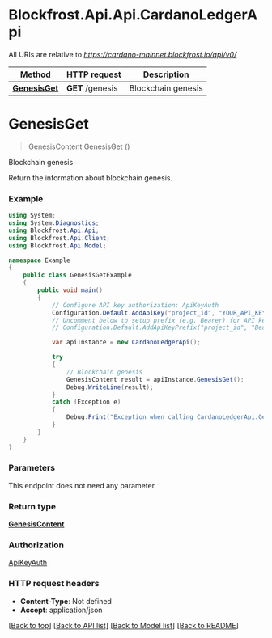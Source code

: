 # Blockfrost.Api.Api.CardanoLedgerApi

All URIs are relative to *https://cardano-mainnet.blockfrost.io/api/v0/*

Method | HTTP request | Description
------------- | ------------- | -------------
[**GenesisGet**](CardanoLedgerApi.md#genesisget) | **GET** /genesis | Blockchain genesis

<a name="genesisget"></a>
# **GenesisGet**
> GenesisContent GenesisGet ()

Blockchain genesis

Return the information about blockchain genesis.

### Example
```csharp
using System;
using System.Diagnostics;
using Blockfrost.Api.Api;
using Blockfrost.Api.Client;
using Blockfrost.Api.Model;

namespace Example
{
    public class GenesisGetExample
    {
        public void main()
        {
            // Configure API key authorization: ApiKeyAuth
            Configuration.Default.AddApiKey("project_id", "YOUR_API_KEY");
            // Uncomment below to setup prefix (e.g. Bearer) for API key, if needed
            // Configuration.Default.AddApiKeyPrefix("project_id", "Bearer");

            var apiInstance = new CardanoLedgerApi();

            try
            {
                // Blockchain genesis
                GenesisContent result = apiInstance.GenesisGet();
                Debug.WriteLine(result);
            }
            catch (Exception e)
            {
                Debug.Print("Exception when calling CardanoLedgerApi.GenesisGet: " + e.Message );
            }
        }
    }
}
```

### Parameters
This endpoint does not need any parameter.

### Return type

[**GenesisContent**](GenesisContent.md)

### Authorization

[ApiKeyAuth](../README.md#ApiKeyAuth)

### HTTP request headers

 - **Content-Type**: Not defined
 - **Accept**: application/json

[[Back to top]](#) [[Back to API list]](../README.md#documentation-for-api-endpoints) [[Back to Model list]](../README.md#documentation-for-models) [[Back to README]](../README.md)
